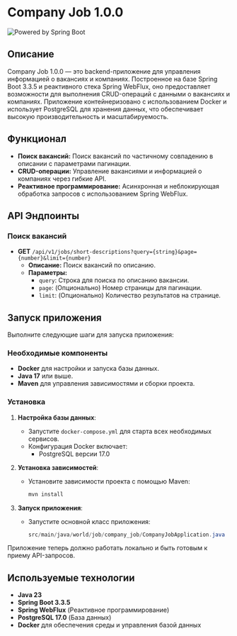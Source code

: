# Company Job 1.0.0

![Powered by Spring Boot](https://img.shields.io/badge/Spring%20Boot-3.3.5-brightgreen)

## Описание

Company Job 1.0.0 — это backend-приложение для управления информацией о вакансиях и компаниях. Построенное на базе Spring Boot 3.3.5 и реактивного стека Spring WebFlux, оно предоставляет возможности для выполнения CRUD-операций с данными о вакансиях и компаниях. Приложение контейнеризовано с использованием Docker и использует PostgreSQL для хранения данных, что обеспечивает высокую производительность и масштабируемость.

## Функционал

- **Поиск вакансий:** Поиск вакансий по частичному совпадению в описании с параметрами пагинации.
- **CRUD-операции:** Управление вакансиями и информацией о компаниях через гибкие API.
- **Реактивное программирование:** Асинхронная и неблокирующая обработка запросов с использованием Spring WebFlux.

## API Эндпоинты

### Поиск вакансий

- **GET** `/api/v1/jobs/short-descriptions?query={string}&page={number}&limit={number}`
  - **Описание:** Поиск вакансий по описанию.
  - **Параметры:**
    - `query`: Строка для поиска по описанию вакансии.
    - `page`: (Опционально) Номер страницы для пагинации.
    - `limit`: (Опционально) Количество результатов на странице.

## Запуск приложения

Выполните следующие шаги для запуска приложения:

### Необходимые компоненты

- **Docker** для настройки и запуска базы данных.
- **Java 17** или выше.
- **Maven** для управления зависимостями и сборки проекта.

### Установка

1. **Настройка базы данных**:
   - Запустите `docker-compose.yml` для старта всех необходимых сервисов.
   - Конфигурация Docker включает:
     - PostgreSQL версии 17.0

2. **Установка зависимостей**:
   - Установите зависимости проекта с помощью Maven:
     ```bash
     mvn install
     ```

3. **Запуск приложения**:
   - Запустите основной класс приложения:
     ```java
     src/main/java/world/job/company_job/CompanyJobApplication.java
     ```

Приложение теперь должно работать локально и быть готовым к приему API-запросов.

## Используемые технологии

- **Java 23**
- **Spring Boot 3.3.5**
- **Spring WebFlux** (Реактивное программирование)
- **PostgreSQL 17.0** (База данных)
- **Docker** для обеспечения среды и управления базой данных
